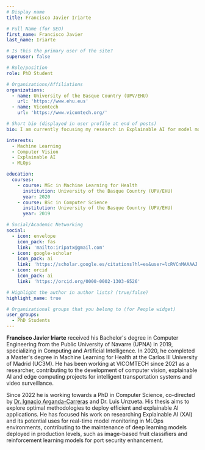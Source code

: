 ```yaml
---
# Display name
title: Francisco Javier Iriarte

# Full Name (for SEO)
first_name: Francisco Javier  
last_name: Iriarte

# Is this the primary user of the site?
superuser: false

# Role/position
role: PhD Student

# Organizations/Affiliations
organizations:
  - name: University of the Basque Country (UPV/EHU)
    url: 'https://www.ehu.eus'
  - name: Vicomtech
    url: 'https://www.vicomtech.org/'

# Short bio (displayed in user profile at end of posts)
bio: I am currently focusing my research in Explainable AI for model monitoring applications.

interests:
  - Machine Learning
  - Computer Vision
  - Explainable AI
  - MLOps

education:
  courses:
    - course: MSc in Machine Learning for Health
      institution: University of the Basque Country (UPV/EHU)
      year: 2020
    - course: BSc in Computer Science
      institution: University of the Basque Country (UPV/EHU)
      year: 2019

# Social/Academic Networking
social:
  - icon: envelope
    icon_pack: fas
    link: 'mailto:iripatx@gmail.com'
  - icon: google-scholar
    icon_pack: ai
    link: 'https://scholar.google.es/citations?hl=es&user=lcRVCnMAAAAJ'
  - icon: orcid
    icon_pack: ai
    link: 'https://orcid.org/0000-0002-1303-6526'

# Highlight the author in author lists? (true/false)
highlight_name: true

# Organizational groups that you belong to (for People widget)
user_groups:
  - PhD Students
---
```


**Francisco Javier Iriarte** received his Bachelor's degree in Computer Engineering from the Public University of Navarre (UPNA) in 2019, specializing in Computing and Artificial Intelligence. In 2020, he completed a Master's degree in Machine Learning for Health at the Carlos III University of Madrid (UC3M). He has been working at VICOMTECH since 2021 as a researcher, contributing to the development of computer vision, explainable AI and edge computing projects for intelligent transportation systems and video surveillance.

Since 2022 he is working towards a PhD in Computer Science, co-directed by [Dr. Ignacio Arganda-Carreras](https://cvpd.github.io/author/ignacio-arganda-carreras/) and Dr. Luis Unzueta. His thesis aims to explore optimal methodologies to deploy efficient and explainable AI applications. He has focused his work on researching Explainable AI (XAI) and its potential uses for real-time model monitoring in MLOps environments, contributing to the maintenance of deep learning models deployed in production levels, such as image-based fruit classifiers and reinforcement learning models for port security enhancement.